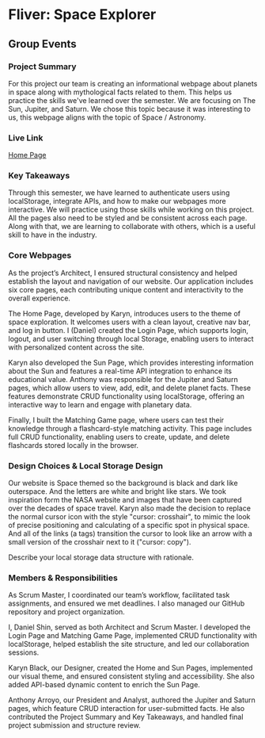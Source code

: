 # Fliver: Space Explorer

## Group Events

### Project Summary

For this project our team is creating an informational webpage about planets in space along with mythological facts related to them. This helps us practice the skills we've learned over the semester. We are focusing on The Sun, Jupiter, and Saturn. We chose this topic because it was interesting to us, this webpage aligns with the topic of Space / Astronomy.

### Live Link

[Home Page](https://wowowo1791.github.io/group/website/index.html)

### Key Takeaways

Through this semester, we have learned to authenticate users using localStorage, integrate APIs, and how to make our webpages more interactive. We will practice using those skills while working on this project. All the pages also need to be styled and be consistent across each page. Along with that, we are learning to collaborate with others, which is a useful skill to have in the industry.

### Core Webpages

As the project’s Architect, I ensured structural consistency and helped establish the layout and navigation of our website. Our application includes six core pages, each contributing unique content and interactivity to the overall experience.

The Home Page, developed by Karyn, introduces users to the theme of space exploration. It welcomes users with a clean layout, creative nav bar, and log in button. I (Daniel) created the Login Page, which supports login, logout, and user switching through local Storage, enabling users to interact with personalized content across the site.

Karyn also developed the Sun Page, which provides interesting information about the Sun and features a real-time API integration to enhance its educational value. Anthony was responsible for the Jupiter and Saturn pages, which allow users to view, add, edit, and delete planet facts. These features demonstrate CRUD functionality using localStorage, offering an interactive way to learn and engage with planetary data.

Finally, I built the Matching Game page, where users can test their knowledge through a flashcard-style matching activity. This page includes full CRUD functionality, enabling users to create, update, and delete flashcards stored locally in the browser.

### Design Choices & Local Storage Design

Our website is Space themed so the background is black and dark like outerspace. And the letters are white and bright like stars. We took inspiration form the NASA website and images that have been captured over the decades of space travel. Karyn also made the decision to replace the normal cursor icon with the style "cursor: crosshair", to mimic the look of precise positioning and calculating of a specific spot in physical space. And all of the links (a tags) transition the cursor to look like an arrow with a small version of the crosshair next to it ("cursor: copy").

Describe your local storage data structure with rationale.

### Members & Responsibilities

As Scrum Master, I coordinated our team’s workflow, facilitated task assignments, and ensured we met deadlines. I also managed our GitHub repository and project organization.

I, Daniel Shin, served as both Architect and Scrum Master. I developed the Login Page and Matching Game Page, implemented CRUD functionality with localStorage, helped establish the site structure, and led our collaboration sessions.

Karyn Black, our Designer, created the Home and Sun Pages, implemented our visual theme, and ensured consistent styling and accessibility. She also added API-based dynamic content to enrich the Sun Page.

Anthony Arroyo, our President and Analyst, authored the Jupiter and Saturn pages, which feature CRUD interaction for user-submitted facts. He also contributed the Project Summary and Key Takeaways, and handled final project submission and structure review.
